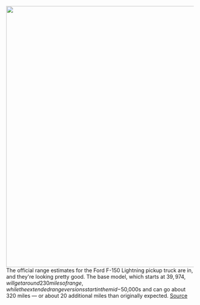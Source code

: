 <img src='https://cdn.vox-cdn.com/thumbor/qcvphNjjuyR0oTR4rUIjkqERHoU=/0x0:2040x1360/1200x800/filters:focal(857x517:1183x843)/cdn.vox-cdn.com/uploads/chorus_image/image/70652582/akrales_20210526_4595_0284.0.jpg' width='700px' /><br/>
The official range estimates for the Ford F-150 Lightning pickup truck are in, and they're looking pretty good. The base model, which starts at $39,974, will get around 230 miles of range, while the extended range versions start in the mid-$50,000s and can go about 320 miles — or about 20 additional miles than originally expected.
<a href='https://www.theverge.com/2022/3/21/22989234/ford-f150-lightning-epa-range-electric-truck'> Source <a/>
